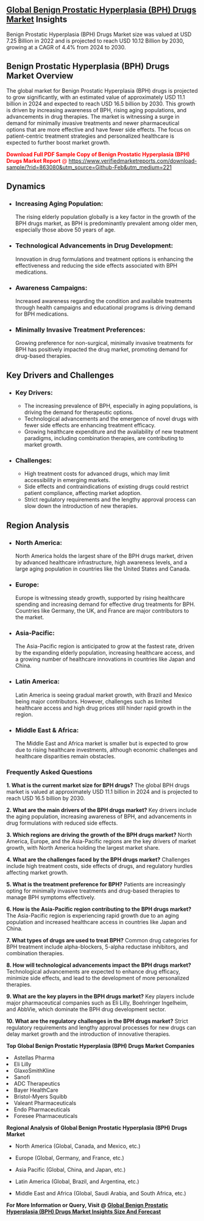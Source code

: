 <h2><a href="https://www.verifiedmarketreports.com/download-sample/?rid=863080&amp;utm_source=Github&amp;utm_medium=221" target="_blank">Global Benign Prostatic Hyperplasia (BPH) Drugs Market</a> Insights</h2><p>Benign Prostatic Hyperplasia (BPH) Drugs Market size was valued at USD 7.25 Billion in 2022 and is projected to reach USD 10.12 Billion by 2030, growing at a CAGR of 4.4% from 2024 to 2030.</p><p><h2>Benign Prostatic Hyperplasia (BPH) Drugs Market Overview</h2> <p>The global market for Benign Prostatic Hyperplasia (BPH) drugs is projected to grow significantly, with an estimated value of approximately USD 11.1 billion in 2024 and expected to reach USD 16.5 billion by 2030. This growth is driven by increasing awareness of BPH, rising aging populations, and advancements in drug therapies. The market is witnessing a surge in demand for minimally invasive treatments and newer pharmaceutical options that are more effective and have fewer side effects. The focus on patient-centric treatment strategies and personalized healthcare is expected to further boost market growth.</p> <p><p><span class=""><span style="color: #ff0000;"><strong>Download Full PDF Sample Copy of Benign Prostatic Hyperplasia (BPH) Drugs Market Report</strong> @ </span><a href="https://www.verifiedmarketreports.com/download-sample/?rid=863080&amp;utm_source=Github-Feb&amp;utm_medium=221" target="_blank">https://www.verifiedmarketreports.com/download-sample/?rid=863080&amp;utm_source=Github-Feb&amp;utm_medium=221</a></span></p></p> <h2>Dynamics</h2> <ul> <li><h3>Increasing Aging Population:</h3> The rising elderly population globally is a key factor in the growth of the BPH drugs market, as BPH is predominantly prevalent among older men, especially those above 50 years of age.</li> <li><h3>Technological Advancements in Drug Development:</h3> Innovation in drug formulations and treatment options is enhancing the effectiveness and reducing the side effects associated with BPH medications.</li> <li><h3>Awareness Campaigns:</h3> Increased awareness regarding the condition and available treatments through health campaigns and educational programs is driving demand for BPH medications.</li> <li><h3>Minimally Invasive Treatment Preferences:</h3> Growing preference for non-surgical, minimally invasive treatments for BPH has positively impacted the drug market, promoting demand for drug-based therapies.</li> </ul> <h2>Key Drivers and Challenges</h2> <ul> <li><h3>Key Drivers:</h3> <ul> <li>The increasing prevalence of BPH, especially in aging populations, is driving the demand for therapeutic options.</li> <li>Technological advancements and the emergence of novel drugs with fewer side effects are enhancing treatment efficacy.</li> <li>Growing healthcare expenditure and the availability of new treatment paradigms, including combination therapies, are contributing to market growth.</li> </ul> </li> <li><h3>Challenges:</h3> <ul> <li>High treatment costs for advanced drugs, which may limit accessibility in emerging markets.</li> <li>Side effects and contraindications of existing drugs could restrict patient compliance, affecting market adoption.</li> <li>Strict regulatory requirements and the lengthy approval process can slow down the introduction of new therapies.</li> </ul> </li> </ul> <h2>Region Analysis</h2> <ul> <li><h3>North America:</h3> North America holds the largest share of the BPH drugs market, driven by advanced healthcare infrastructure, high awareness levels, and a large aging population in countries like the United States and Canada.</li> <li><h3>Europe:</h3> Europe is witnessing steady growth, supported by rising healthcare spending and increasing demand for effective drug treatments for BPH. Countries like Germany, the UK, and France are major contributors to the market.</li> <li><h3>Asia-Pacific:</h3> The Asia-Pacific region is anticipated to grow at the fastest rate, driven by the expanding elderly population, increasing healthcare access, and a growing number of healthcare innovations in countries like Japan and China.</li> <li><h3>Latin America:</h3> Latin America is seeing gradual market growth, with Brazil and Mexico being major contributors. However, challenges such as limited healthcare access and high drug prices still hinder rapid growth in the region.</li> <li><h3>Middle East & Africa:</h3> The Middle East and Africa market is smaller but is expected to grow due to rising healthcare investments, although economic challenges and healthcare disparities remain obstacles.</li> </ul> <h3>Frequently Asked Questions</h3> <p><b>1. What is the current market size for BPH drugs?</b> The global BPH drugs market is valued at approximately USD 11.1 billion in 2024 and is projected to reach USD 16.5 billion by 2030.</p> <p><b>2. What are the main drivers of the BPH drugs market?</b> Key drivers include the aging population, increasing awareness of BPH, and advancements in drug formulations with reduced side effects.</p> <p><b>3. Which regions are driving the growth of the BPH drugs market?</b> North America, Europe, and the Asia-Pacific regions are the key drivers of market growth, with North America holding the largest market share.</p> <p><b>4. What are the challenges faced by the BPH drugs market?</b> Challenges include high treatment costs, side effects of drugs, and regulatory hurdles affecting market growth.</p> <p><b>5. What is the treatment preference for BPH?</b> Patients are increasingly opting for minimally invasive treatments and drug-based therapies to manage BPH symptoms effectively.</p> <p><b>6. How is the Asia-Pacific region contributing to the BPH drugs market?</b> The Asia-Pacific region is experiencing rapid growth due to an aging population and increased healthcare access in countries like Japan and China.</p> <p><b>7. What types of drugs are used to treat BPH?</b> Common drug categories for BPH treatment include alpha-blockers, 5-alpha reductase inhibitors, and combination therapies.</p> <p><b>8. How will technological advancements impact the BPH drugs market?</b> Technological advancements are expected to enhance drug efficacy, minimize side effects, and lead to the development of more personalized therapies.</p> <p><b>9. What are the key players in the BPH drugs market?</b> Key players include major pharmaceutical companies such as Eli Lilly, Boehringer Ingelheim, and AbbVie, which dominate the BPH drug development sector.</p> <p><b>10. What are the regulatory challenges in the BPH drugs market?</b> Strict regulatory requirements and lengthy approval processes for new drugs can delay market growth and the introduction of innovative therapies.</p> </p><p><strong>Top Global Benign Prostatic Hyperplasia (BPH) Drugs Market Companies</strong></p><div data-test-id=""><p><li>Astellas Pharma</li><li> Eli Lilly</li><li> GlaxoSmithKline</li><li> Sanofi</li><li> ADC Therapeutics</li><li> Bayer HealthCare</li><li> Bristol-Myers Squibb</li><li> Valeant Pharmaceuticals</li><li> Endo Pharmaceuticals</li><li> Foresee Pharmaceuticals</li></p><div><strong>Regional Analysis of&nbsp;Global Benign Prostatic Hyperplasia (BPH) Drugs Market</strong></div><ul><li dir="ltr"><p dir="ltr">North America&nbsp;(Global, Canada, and Mexico, etc.)</p></li><li dir="ltr"><p dir="ltr">Europe (Global, Germany, and France, etc.)</p></li><li dir="ltr"><p dir="ltr">Asia Pacific&nbsp;(Global, China, and Japan, etc.)</p></li><li dir="ltr"><p dir="ltr">Latin America&nbsp;(Global, Brazil, and Argentina, etc.)</p></li><li dir="ltr">Middle East and Africa&nbsp;(Global, Saudi Arabia, and South Africa, etc.)</li></ul><p><strong>For More Information or Query, Visit @&nbsp;</strong><strong><a href="https://www.verifiedmarketreports.com/product/benign-prostatic-hyperplasia-bph-drugs-market/?utm_source=Github&amp;utm_medium=221" target="_blank">Global Benign Prostatic Hyperplasia (BPH) Drugs Market Insights Size And Forecast</a></strong></p></div>
